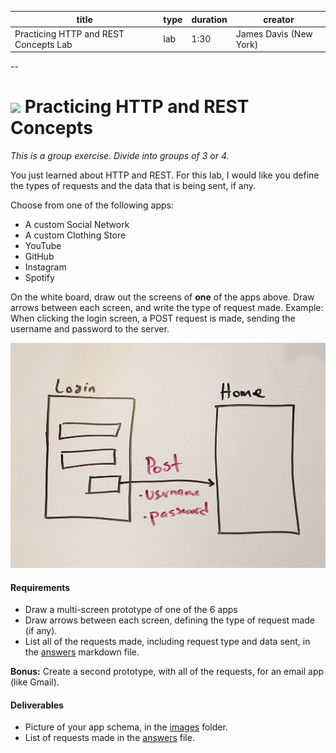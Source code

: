 title | type | duration | creator
----- | ---- | -------- | -------
Practicing HTTP and REST Concepts Lab | lab | 1:30 | James Davis (New York)

--

# ![](https://ga-dash.s3.amazonaws.com/production/assets/logo-9f88ae6c9c3871690e33280fcf557f33.png) Practicing HTTP and REST Concepts

_This is a group exercise. Divide into groups of 3 or 4._

You just learned about HTTP and REST. For this lab, I would like you define the types of requests and the data that is being sent, if any.

Choose from one of the following apps:

* A custom Social Network
* A custom Clothing Store
* YouTube
* GitHub
* Instagram
* Spotify

On the white board, draw out the screens of **one** of the apps above. Draw arrows between each screen, and write the type of request made. Example: When clicking the login screen, a POST request is made, sending the username and password to the server.

<img src="screenshots/example.png" width="1000px" />

#### Requirements

* Draw a multi-screen prototype of one of the 6 apps
* Draw arrows between each screen, defining the type of request made (if any).
* List all of the requests made, including request type and data sent, in the [answers](answers.md) markdown file.

**Bonus:** Create a second prototype, with all of the requests, for an email app (like Gmail). 

#### Deliverables

* Picture of your app schema, in the [images](images) folder.
* List of requests made in the [answers](answers.md) file.

